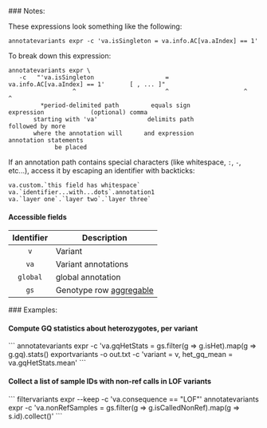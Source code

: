 <div class="cmdhead"></div>

<div class="description"></div>

<div class="synopsis"></div>

<div class="options"></div>

<div class="cmdsubsection">
### Notes:

These expressions look something like the following:
```
annotatevariants expr -c 'va.isSingleton = va.info.AC[va.aIndex] == 1'
```

To break down this expression:
```
annotatevariants expr \
   -c   "'va.isSingleton                    =           va.info.AC[va.aIndex] == 1'       [ , ... ]"
                  ^                         ^                     ^                           ^
         *period-delimited path         equals sign            expression             (optional) comma 
       starting with 'va'              delimits path                                  followed by more 
       where the annotation will      and expression                                annotation statements
             be placed
```

If an annotation path contains special characters (like whitespace, `:`, `-`, etc...), access it by escaping an identifier with backticks: 
```
va.custom.`this field has whitespace`
va.`identifier...with...dots`.annotation1
va.`layer one`.`layer two`.`layer three`
```

#### Accessible fields

Identifier | Description
:-: | ---
`v` | Variant
`va` | Variant annotations
`global` | global annotation
`gs` | Genotype row [aggregable](#aggregables)

</div>

<div class="cmdsubsection">
### Examples:

<h4 class="example">Compute GQ statistics about heterozygotes, per variant</h4>
```
annotatevariants expr -c 'va.gqHetStats = gs.filter(g => g.isHet).map(g => g.gq).stats()
exportvariants -o out.txt -c 'variant = v, het_gq_mean = va.gqHetStats.mean'
```

<h4 class="example">Collect a list of sample IDs with non-ref calls in LOF variants</h4>
```
filtervariants expr --keep -c 'va.consequence == "LOF"'
annotatevariants expr -c 'va.nonRefSamples = gs.filter(g => g.isCalledNonRef).map(g => s.id).collect()'
```
</div>
